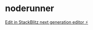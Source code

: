 # noderunner

[Edit in StackBlitz next generation editor ⚡️](https://stackblitz.com/~/github.com/yoyodefi/noderunner)